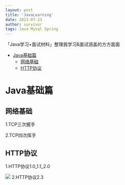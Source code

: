 ```yaml
---
layout: post
title: 'JavaLearning'
date: 2023-07-23
author: survivor
tags: Java Mysql Spring
---
```

「Java学习+面试材料」整理我学习&面试涵盖的方方面面
- [Java基础篇](#java基础篇)
    - [网络基础](#网络基础)
    - [HTTP协议](#http协议)

# Java基础篇

## 网络基础
1.TCP三次握手

2.TCP四次挥手

## HTTP协议
1.HTTP协议1.0_1.1_2.0

![](https://survivor-y.github.io/assets/img/profile.png)
2.HTTP协议2.3